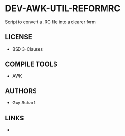 # DEV-AWK-UTIL-REFORMRC
Script to convert a .RC file into a clearer form

## LICENSE
* BSD 3-Clauses

## COMPILE TOOLS
* AWK
 
## AUTHORS
* Guy Scharf

## LINKS
* 
